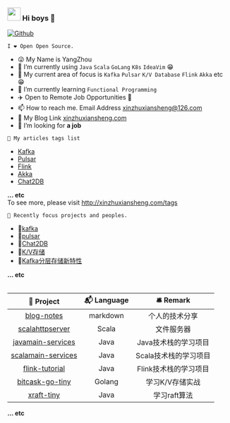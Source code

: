 ### <img src="https://emojis.slackmojis.com/emojis/images/1531849430/4246/blob-sunglasses.gif?1531849430" width="30"/> Hi boys 👋

[![Github](https://img.shields.io/github/followers/xinzhuxiansheng?label=Follow&style=social)](https://github.com/xinzhuxiansheng)
<!--<img src="https://visitor-badge.laobi.icu/badge?page_id=xinzhuxiansheng.xinzhuxiansheng" alt="visitor badge"/>  -->

`I ❤ Open Open Source.`

<!--- 🌈 I'm currently working at home. 😎-->
- 😜 My Name is YangZhou
- 🤔 I’m currently using `Java` `Scala` `GoLang` `K8s` `IdeaVim` 😁
- 🤔 My current area of focus is `Kafka` `Pulsar` `K/V Database` `Flink` `Akka` etc 😁
- 🌱 I’m currently learning `Functional Programming`
- ✈️ Open to Remote Job Opportunities 🍻
- 📫 How to reach me. Email Address xinzhuxiansheng@126.com
- 📕 My Blog Link [xinzhuxiansheng.com](http://xinzhuxiansheng.com)
- 👷 I’m looking for **a job**

`🌈 My articles tags list`  

- [Kafka](http://xinzhuxiansheng.com/?tag=Kafka)
- [Pulsar](http://xinzhuxiansheng.com/?tag=Pulsar)  
- [Flink](http://xinzhuxiansheng.com/?tag=Flink)
- [Akka](http://xinzhuxiansheng.com/?tag=Akka)
- [Chat2DB](http://xinzhuxiansheng.com/?tag=Chat2DB)  

**... etc**  
To see more, please visit http://xinzhuxiansheng.com/tags


`🦀 Recently focus projects and peoples.` 

- 📁[kafka](https://github.com/apache/kafka)  
- 📁[pulsar](https://github.com/apache/pulsar)  
- 📁[Chat2DB](https://github.com/alibaba/Chat2DB)  
- 👦[K/V存储](https://github.com/roseduan)  
- 👦[Kafka分层存储新特性](https://github.com/divijvaidya)     

**... etc** 
</br>
</br>

| 🎁 Project | 📬 Language | 🛎 Remark |
| :----: | :----: | :----: |
| [blog-notes ](https://github.com/xinzhuxiansheng/blog-notes) | markdown | 个人的技术分享 |
| [scalahttpserver](https://github.com/xinzhuxiansheng/scalahttpserver) | Scala | 文件服务器 |
| [javamain-services](https://github.com/xinzhuxiansheng/javamain-services) | Java | Java技术栈的学习项目 |
| [scalamain-services](https://github.com/xinzhuxiansheng/scalamain-services) | Java | Scala技术栈的学习项目 |
| [flink-tutorial](https://github.com/xinzhuxiansheng/flink-tutorial) | Java | Flink技术栈的学习项目 |
| [bitcask-go-tiny](https://github.com/xinzhuxiansheng/bitcask-go-tiny) | Golang | 学习K/V存储实战 |
| [xraft-tiny](https://github.com/xinzhuxiansheng/xraft-tiny) | Java | 学习raft算法 |



**... etc** 



<!--
#### 🙃 Github Activity 
<div>
  <img src="https://github-readme-stats.vercel.app/api?username=xinzhuxiansheng&show_icons=true" align="top" style="display: inline-block;" width="480"/>
  <img src="https://github-readme-stats.vercel.app/api/top-langs/?username=xinzhuxiansheng&hide=css,html&langs_count=5&layout=compact" align="top" style="display: inline-block;"/>
</div>

<br>

#### 🙃 阿洋聊大数据(公众号)
<div>
  <img src="https://user-images.githubusercontent.com/7881241/145440130-0393ddf8-6832-450e-aa31-9a2cd964c90e.png" width="200"/>
</div>
-->

<!--
**xinzhuxiansheng/xinzhuxiansheng** is a ✨ _special_ ✨ repository because its `README.md` (this file) appears on your GitHub profile.

Here are some ideas to get you started:

- 🔭 I’m currently working on ...
- 🌱 I’m currently learning ...
- 👯 I’m looking to collaborate on ...
- 🤔 I’m looking for help with ...
- 💬 Ask me about ...
- 📫 How to reach me: ...
- 😄 Pronouns: ...
- ⚡ Fun fact: ...
-->

<br>
<br>

<!--<a href="http://xinzhuxiansheng.com/"><img src="https://img.shields.io/badge/Notion-%E9%98%BF%E6%B4%8B's_Blog-red?style=flat&logo=notion" /></a>-->
